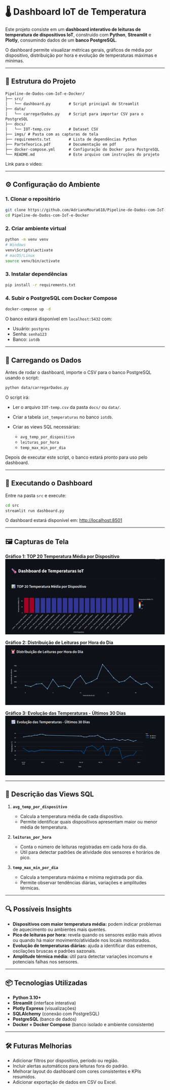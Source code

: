 # 🌡️ Dashboard IoT de Temperatura

Este projeto consiste em um **dashboard interativo de leituras de temperatura de dispositivos IoT**, construído com **Python**, **Streamlit** e **Plotly**, consumindo dados de um **banco PostgreSQL**.  

O dashboard permite visualizar métricas gerais, gráficos de média por dispositivo, distribuição por hora e evolução de temperaturas máximas e mínimas.

---

## 📂 Estrutura do Projeto

```
Pipeline-de-Dados-com-IoT-e-Docker/
├── src/
│   └── dashboard.py        # Script principal do Streamlit
├── data/
│   └── carregarDados.py    # Script para importar CSV para o PostgreSQL
├── docs/
│   └── IOT-temp.csv        # Dataset CSV
├── imgs/ # Pasta com as capturas de tela
├── requirements.txt        # Lista de dependências Python
├── ParteTeorica.pdf        # Documentação em pdf
├── docker-compose.yml      # Configuração do Docker para PostgreSQL
└── README.md               # Este arquivo com instruções do projeto
```

Link para o video: 

---

## ⚙️ Configuração do Ambiente

### 1. Clonar o repositório
```bash
git clone https://github.com/AdrianoMoura618/Pipeline-de-Dados-com-IoT-e-Docker.git
cd Pipeline-de-Dados-com-IoT-e-Docker
````

### 2. Criar ambiente virtual

```bash
python -m venv venv
# Windows
venv\Scripts\activate
# macOS/Linux
source venv/bin/activate
```

### 3. Instalar dependências

```bash
pip install -r requirements.txt
```

### 4. Subir o PostgreSQL com Docker Compose

```bash
docker-compose up -d
```

O banco estará disponível em `localhost:5432` com:

* Usuário: `postgres`
* Senha: `senha123`
* Banco: `iotdb`

---

## 🚀 Carregando os Dados

Antes de rodar o dashboard, importe o CSV para o banco PostgreSQL usando o script:

```bash
python data/carregarDados.py
```

O script irá:

* Ler o arquivo `IOT-temp.csv` da pasta `docs/` ou `data/`.
* Criar a tabela `iot_temperaturas` no banco `iotdb`.
* Criar as views SQL necessárias:

  * `avg_temp_por_dispositivo`
  * `leituras_por_hora`
  * `temp_max_min_por_dia`

Depois de executar este script, o banco estará pronto para uso pelo dashboard.

---

## 🚀 Executando o Dashboard

Entre na pasta `src` e execute:

```bash
cd src
streamlit run dashboard.py
```

O dashboard estará disponível em:
[http://localhost:8501](http://localhost:8501)

---

## 🖼️ Capturas de Tela

**Gráfico 1: TOP 20 Temperatura Média por Dispositivo**
![Top 20 Temperatura Média](imgs/TemperaturaMedia.png)

**Gráfico 2: Distribuição de Leituras por Hora do Dia**
![Distribuição por Hora](imgs/DistribuicaoPorHora.png)

**Gráfico 3: Evolução das Temperaturas - Últimos 30 Dias**
![Temperaturas Máximas e Mínimas](imgs/Evolucao30Dias.png)

---

## 📝 Descrição das Views SQL

1. **`avg_temp_por_dispositivo`**

   * Calcula a temperatura média de cada dispositivo.
   * Permite identificar quais dispositivos apresentam maior ou menor média de temperatura.

2. **`leituras_por_hora`**

   * Conta o número de leituras registradas em cada hora do dia.
   * Útil para detectar padrões de atividade dos sensores e horários de pico.

3. **`temp_max_min_por_dia`**

   * Calcula a temperatura máxima e mínima registrada por dia.
   * Permite observar tendências diárias, variações e amplitudes térmicas.

---

## 🔍 Possíveis Insights

* **Dispositivos com maior temperatura média:** podem indicar problemas de aquecimento ou ambientes mais quentes.
* **Pico de leituras por hora:** revela quando os sensores estão mais ativos ou quando há maior movimento/atividade nos locais monitorados.
* **Evolução de temperaturas diárias:** ajuda a identificar dias extremos, oscilações bruscas e padrões sazonais.
* **Amplitude térmica média:** útil para detectar variações incomuns e potenciais falhas nos sensores.

---

## 📦 Tecnologias Utilizadas

* **Python 3.10+**
* **Streamlit** (interface interativa)
* **Plotly Express** (visualizações)
* **SQLAlchemy** (conexão com PostgreSQL)
* **PostgreSQL** (banco de dados)
* **Docker + Docker Compose** (banco isolado e ambiente consistente)

---

## 🛠️ Futuras Melhorias

* Adicionar filtros por dispositivo, período ou região.
* Incluir alertas automáticos para leituras fora do padrão.
* Melhorar layout do dashboard com cores consistentes e KPIs resumidos.
* Adicionar exportação de dados em CSV ou Excel.

